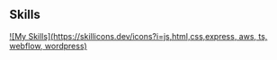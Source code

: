## Skills


[![My Skills](https://skillicons.dev/icons?i=js,html,css,express, aws, ts, webflow, wordpress)](https://skillicons.dev)

